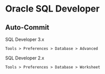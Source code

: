# Oracle SQL Developer #

## Auto-Commit ##

SQL Developer 3.x

	Tools > Preferences > Database > Advanced

SQL Developer 2.x

	Tools > Preferences > Database > Worksheet